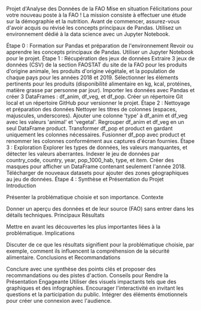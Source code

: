 
Projet d'Analyse des Données de la FAO
Mise en situation
Félicitations pour votre nouveau poste à la FAO ! La mission consiste à effectuer une étude sur la démographie et la nutrition. Avant de commencer, assurez-vous d'avoir acquis ou révisé les concepts principaux de Pandas. Utilisez un environnement dédié à la data science avec un Jupyter Notebook.

Étape 0 : Formation sur Pandas et préparation de l'environnement
Revoir ou apprendre les concepts principaux de Pandas.
Utiliser un Jupyter Notebook pour le projet.
Étape 1 : Récupération des jeux de données
Extraire 3 jeux de données (CSV) de la section FAOSTAT du site de la FAO pour les produits d'origine animale, les produits d'origine végétale, et la population de chaque pays pour les années 2018 et 2019.
Sélectionner les éléments pertinents pour les produits (disponibilité alimentaire en kg, kcal, protéines, matière grasse par personne par jour).
Importer les données avec Pandas et créer 3 DataFrames : df_anim, df_veg, et df_pop.
Créer un répertoire Git local et un répertoire GitHub pour versionner le projet.
Étape 2 : Nettoyage et préparation des données
Nettoyer les titres de colonnes (espaces, majuscules, underscores).
Ajouter une colonne 'type' à df_anim et df_veg avec les valeurs 'animal' et 'vegetal'.
Regrouper df_anim et df_veg en un seul DataFrame product.
Transformer df_pop et product en gardant uniquement les colonnes nécessaires.
Fusionner df_pop avec product et renommer les colonnes conformément aux captures d'écran fournies.
Étape 3 : Exploration
Explorer les types de données, les valeurs manquantes, et détecter les valeurs aberrantes.
Indexer le jeu de données par country_code, country, year, pop_1000_hab, type, et item.
Créer des masques pour afficher un DataFrame contenant seulement l'année 2018.
Télécharger de nouveaux datasets pour ajouter des zones géographiques au jeu de données.
Étape 4 : Synthèse et Présentation du Projet
Introduction

Présenter la problématique choisie et son importance.
Contexte

Donner un aperçu des données et de leur source (FAO) sans entrer dans les détails techniques.
Principaux Résultats

Mettre en avant les découvertes les plus importantes liées à la problématique.
Implications

Discuter de ce que les résultats signifient pour la problématique choisie, par exemple, comment ils influencent la compréhension de la sécurité alimentaire.
Conclusions et Recommandations

Conclure avec une synthèse des points clés et proposer des recommandations ou des pistes d'action.
Conseils pour Rendre la Présentation Engageante
Utiliser des visuels impactants tels que des graphiques et des infographies.
Encourager l'interactivité en invitant les questions et la participation du public.
Intégrer des éléments émotionnels pour créer une connexion avec l'audience.